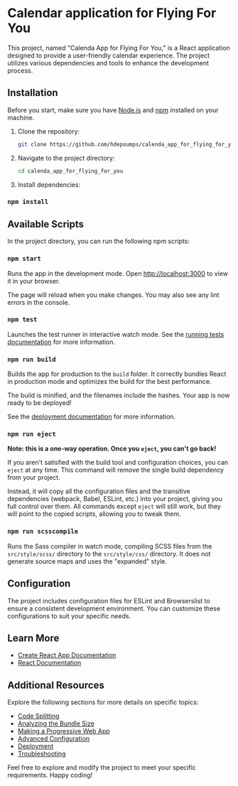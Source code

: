 # Calendar application for Flying For You

This project, named "Calenda App for Flying For You," is a React application designed to provide a user-friendly calendar experience. The project utilizes various dependencies and tools to enhance the development process.

## Installation

Before you start, make sure you have [Node.js](https://nodejs.org/) and [npm](https://www.npmjs.com/) installed on your machine.

1. Clone the repository:

   ```bash
   git clone https://github.com/hdepoumps/calenda_app_for_flying_for_you.git
   ```

2. Navigate to the project directory:

   ```bash
   cd calenda_app_for_flying_for_you
   ```

3. Install dependencies:

   
### `npm install`
   

## Available Scripts

In the project directory, you can run the following npm scripts:

### `npm start`

Runs the app in the development mode.
Open [http://localhost:3000](http://localhost:3000) to view it in your browser.

The page will reload when you make changes.
You may also see any lint errors in the console.

### `npm test`

Launches the test runner in interactive watch mode.
See the [running tests documentation](https://facebook.github.io/create-react-app/docs/running-tests) for more information.

### `npm run build`

Builds the app for production to the `build` folder.
It correctly bundles React in production mode and optimizes the build for the best performance.

The build is minified, and the filenames include the hashes.
Your app is now ready to be deployed!

See the [deployment documentation](https://facebook.github.io/create-react-app/docs/deployment) for more information.

### `npm run eject`

**Note: this is a one-way operation. Once you `eject`, you can't go back!**

If you aren't satisfied with the build tool and configuration choices, you can `eject` at any time. This command will remove the single build dependency from your project.

Instead, it will copy all the configuration files and the transitive dependencies (webpack, Babel, ESLint, etc.) into your project, giving you full control over them. All commands except `eject` will still work, but they will point to the copied scripts, allowing you to tweak them.

### `npm run scsscompile`

Runs the Sass compiler in watch mode, compiling SCSS files from the `src/style/scss/` directory to the `src/style/css/` directory. It does not generate source maps and uses the "expanded" style.

## Configuration

The project includes configuration files for ESLint and Browserslist to ensure a consistent development environment. You can customize these configurations to suit your specific needs.

## Learn More

- [Create React App Documentation](https://facebook.github.io/create-react-app/docs/getting-started)
- [React Documentation](https://reactjs.org/)

## Additional Resources

Explore the following sections for more details on specific topics:

- [Code Splitting](https://facebook.github.io/create-react-app/docs/code-splitting)
- [Analyzing the Bundle Size](https://facebook.github.io/create-react-app/docs/analyzing-the-bundle-size)
- [Making a Progressive Web App](https://facebook.github.io/create-react-app/docs/making-a-progressive-web-app)
- [Advanced Configuration](https://facebook.github.io/create-react-app/docs/advanced-configuration)
- [Deployment](https://facebook.github.io/create-react-app/docs/deployment)
- [Troubleshooting](https://facebook.github.io/create-react-app/docs/troubleshooting#npm-run-build-fails-to-minify)

Feel free to explore and modify the project to meet your specific requirements. Happy coding!